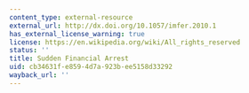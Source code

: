 ```yaml
---
content_type: external-resource
external_url: http://dx.doi.org/10.1057/imfer.2010.1
has_external_license_warning: true
license: https://en.wikipedia.org/wiki/All_rights_reserved
status: ''
title: Sudden Financial Arrest
uid: cb34631f-e859-4d7a-923b-ee5158d33292
wayback_url: ''
---
```

